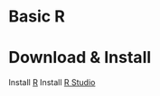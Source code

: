 # Basic R

# Download & Install
Install [R](https://www.r-project.org/)
Install [R Studio](https://www.rstudio.com/)
